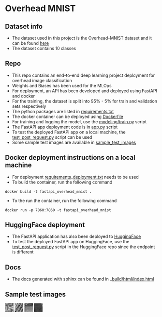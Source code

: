 # Overhead MNIST


## Dataset info
* The dataset used in this project is the Overhead-MNIST dataset and it can be found [here](https://www.kaggle.com/datasets/datamunge/overheadmnist/)
* The dataset contains 10 classes


## Repo
* This repo contains an end-to-end deep learning project deployment for overhead image classification
* Weights and Biases has been used for the MLOps
* For deployment, an API has been developed and deployed using FastAPI and docker
* For the training, the dataset is split into 95% - 5% for train and validation sets respectively
* The python packages are listed in [requirements.txt](requirements.txt)
* The docker container can be deployed using [Dockerfile](Dockerfile)
* For training and logging the model, use the [modeling/train.py](modeling/train.py) script
* The FastAPI app deployment code is in [app.py](app.py) script
* To test the deployed FastAPI app on a local machine, the [test_post_request.py](test_post_request.py) script can be used
* Some sample test images are available in [sample_test_images](sample_test_images)


## Docker deployment instructions on a local machine
* For deployment [requirements_deployment.txt](requirements_deployment.txt) needs to be used
* To build the container, run the following command
```
docker build -t fastapi_overhead_mnist .
```
* To the run the container, run the following command
```
docker run -p 7860:7860 -t fastapi_overhead_mnist
```


## HuggingFace deployment
* The FastAPI application has also been deployed to [HuggingFace](https://huggingface.co/spaces/abhishekrs4/Overhead_MNIST)
* To test the deployed FastAPI app on HuggingFace, use the [test_post_request.py](https://huggingface.co/spaces/abhishekrs4/Overhead_MNIST/blob/main/test_post_request.py) script in the HuggingFace repo since the endpoint is different


## Docs
* The docs generated with sphinx can be found in [_build/html/index.html](_build/html/index.html)


## Sample test images
![Sample test image 1](sample_test_images/68162.jpg?raw=true)
![Sample test image 2](sample_test_images/76675.jpg?raw=true)
![Sample test image 3](sample_test_images/68164.jpg?raw=true)
![Sample test image 4](sample_test_images/76679.jpg?raw=true)
